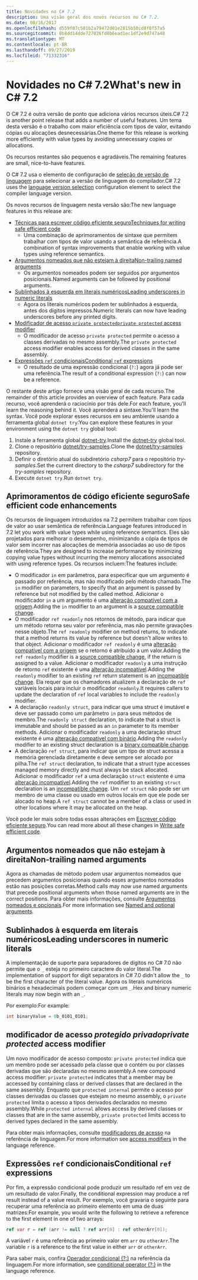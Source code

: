 ```yaml
---
title: Novidades no C# 7.2
description: Uma visão geral dos novos recursos no C# 7.2.
ms.date: 08/16/2017
ms.openlocfilehash: d559f07c501b2a79472d01e2815b50cd8f0f57a5
ms.sourcegitcommit: 8b8dd14dde727026fd0b6ead1ec1df2e9d747a48
ms.translationtype: MT
ms.contentlocale: pt-BR
ms.lasthandoff: 09/27/2019
ms.locfileid: "71332316"
---
```

# <a name="whats-new-in-c-72"></a><span data-ttu-id="da66d-103">Novidades no C# 7.2</span><span class="sxs-lookup"><span data-stu-id="da66d-103">What's new in C# 7.2</span></span>

<span data-ttu-id="da66d-104">O C# 7.2 é outra versão de ponto que adiciona vários recursos úteis.</span><span class="sxs-lookup"><span data-stu-id="da66d-104">C# 7.2 is another point release that adds a number of useful features.</span></span>
<span data-ttu-id="da66d-105">Um tema desta versão é o trabalho com maior eficiência com tipos de valor, evitando cópias ou alocações desnecessárias.</span><span class="sxs-lookup"><span data-stu-id="da66d-105">One theme for this release is working more efficiently with value types by avoiding unnecessary copies or allocations.</span></span>

<span data-ttu-id="da66d-106">Os recursos restantes são pequenos e agradáveis.</span><span class="sxs-lookup"><span data-stu-id="da66d-106">The remaining features are small, nice-to-have features.</span></span>

<span data-ttu-id="da66d-107">O C# 7.2 usa o elemento de configuração de [seleção de versão de linguagem](../language-reference/configure-language-version.md) para selecionar a versão de linguagem do compilador.</span><span class="sxs-lookup"><span data-stu-id="da66d-107">C# 7.2 uses the [language version selection](../language-reference/configure-language-version.md) configuration element to select the compiler language version.</span></span>

<span data-ttu-id="da66d-108">Os novos recursos de linguagem nesta versão são:</span><span class="sxs-lookup"><span data-stu-id="da66d-108">The new language features in this release are:</span></span>

- [<span data-ttu-id="da66d-109">Técnicas para escrever código eficiente seguro</span><span class="sxs-lookup"><span data-stu-id="da66d-109">Techniques for writing safe efficient code</span></span>](#safe-efficient-code-enhancements)
  - <span data-ttu-id="da66d-110">Uma combinação de aprimoramentos de sintaxe que permitem trabalhar com tipos de valor usando a semântica de referência.</span><span class="sxs-lookup"><span data-stu-id="da66d-110">A combination of syntax improvements that enable working with value types using reference semantics.</span></span>
- [<span data-ttu-id="da66d-111">Argumentos nomeados que não estejam à direita</span><span class="sxs-lookup"><span data-stu-id="da66d-111">Non-trailing named arguments</span></span>](#non-trailing-named-arguments)
  - <span data-ttu-id="da66d-112">Os argumentos nomeados podem ser seguidos por argumentos posicionais.</span><span class="sxs-lookup"><span data-stu-id="da66d-112">Named arguments can be followed by positional arguments.</span></span>
- [<span data-ttu-id="da66d-113">Sublinhados à esquerda em literais numéricos</span><span class="sxs-lookup"><span data-stu-id="da66d-113">Leading underscores in numeric literals</span></span>](#leading-underscores-in-numeric-literals)
  - <span data-ttu-id="da66d-114">Agora os literais numéricos podem ter sublinhados à esquerda, antes dos dígitos impressos.</span><span class="sxs-lookup"><span data-stu-id="da66d-114">Numeric literals can now have leading underscores before any printed digits.</span></span>
- [<span data-ttu-id="da66d-115">Modificador de acesso `private protected`</span><span class="sxs-lookup"><span data-stu-id="da66d-115">`private protected` access modifier</span></span>](#private-protected-access-modifier)
  - <span data-ttu-id="da66d-116">O modificador de acesso `private protected` permite o acesso a classes derivadas no mesmo assembly.</span><span class="sxs-lookup"><span data-stu-id="da66d-116">The `private protected` access modifier enables access for derived classes in the same assembly.</span></span>
- [<span data-ttu-id="da66d-117">Expressões `ref` condicionais</span><span class="sxs-lookup"><span data-stu-id="da66d-117">Conditional `ref` expressions</span></span>](#conditional-ref-expressions)
  - <span data-ttu-id="da66d-118">O resultado de uma expressão condicional (`?:`) agora já pode ser uma referência.</span><span class="sxs-lookup"><span data-stu-id="da66d-118">The result of a conditional expression (`?:`) can now be a reference.</span></span>

<span data-ttu-id="da66d-119">O restante deste artigo fornece uma visão geral de cada recurso.</span><span class="sxs-lookup"><span data-stu-id="da66d-119">The remainder of this article provides an overview of each feature.</span></span> <span data-ttu-id="da66d-120">Para cada recurso, você aprenderá o raciocínio por trás dele.</span><span class="sxs-lookup"><span data-stu-id="da66d-120">For each feature, you'll learn the reasoning behind it.</span></span> <span data-ttu-id="da66d-121">Você aprenderá a sintaxe.</span><span class="sxs-lookup"><span data-stu-id="da66d-121">You'll learn the syntax.</span></span> <span data-ttu-id="da66d-122">Você pode explorar esses recursos em seu ambiente usando a ferramenta global `dotnet try`:</span><span class="sxs-lookup"><span data-stu-id="da66d-122">You can explore these features in your environment using the `dotnet try` global tool:</span></span>

1. <span data-ttu-id="da66d-123">Instale a ferramenta global [dotnet-try](https://github.com/dotnet/try/blob/master/README.md#setup).</span><span class="sxs-lookup"><span data-stu-id="da66d-123">Install the [dotnet-try](https://github.com/dotnet/try/blob/master/README.md#setup) global tool.</span></span>
1. <span data-ttu-id="da66d-124">Clone o repositório [dotnet/try-samples](https://github.com/dotnet/try-samples).</span><span class="sxs-lookup"><span data-stu-id="da66d-124">Clone the [dotnet/try-samples](https://github.com/dotnet/try-samples) repository.</span></span>
1. <span data-ttu-id="da66d-125">Definir o diretório atual do subdiretório *csharp7* para o repositório *try-samples*.</span><span class="sxs-lookup"><span data-stu-id="da66d-125">Set the current directory to the *csharp7* subdirectory for the *try-samples* repository.</span></span>
1. <span data-ttu-id="da66d-126">Execute `dotnet try`.</span><span class="sxs-lookup"><span data-stu-id="da66d-126">Run `dotnet try`.</span></span>

## <a name="safe-efficient-code-enhancements"></a><span data-ttu-id="da66d-127">Aprimoramentos de código eficiente seguro</span><span class="sxs-lookup"><span data-stu-id="da66d-127">Safe efficient code enhancements</span></span>

<span data-ttu-id="da66d-128">Os recursos de linguagem introduzidos na 7.2 permitem trabalhar com tipos de valor ao usar semântica de referência.</span><span class="sxs-lookup"><span data-stu-id="da66d-128">Language features introduced in 7.2 let you work with value types while using reference semantics.</span></span> <span data-ttu-id="da66d-129">Eles são projetados para melhorar o desempenho, minimizando a cópia de tipos de valor sem incorrer nas alocações de memória associadas ao uso de tipos de referência.</span><span class="sxs-lookup"><span data-stu-id="da66d-129">They are designed to increase performance by minimizing copying value types without incurring the memory allocations associated with using reference types.</span></span> <span data-ttu-id="da66d-130">Os recursos incluem:</span><span class="sxs-lookup"><span data-stu-id="da66d-130">The features include:</span></span>

- <span data-ttu-id="da66d-131">O modificador `in` em parâmetros, para especificar que um argumento é passado por referência, mas não modificado pelo método chamado.</span><span class="sxs-lookup"><span data-stu-id="da66d-131">The `in` modifier on parameters, to specify that an argument is passed by reference but not modified by the called method.</span></span> <span data-ttu-id="da66d-132">Adicionar o modificador `in` a um argumento é uma [alteração compatível com a origem](version-update-considerations.md#source-compatible-changes).</span><span class="sxs-lookup"><span data-stu-id="da66d-132">Adding the `in` modifier to an argument is a [source compatible change](version-update-considerations.md#source-compatible-changes).</span></span>
- <span data-ttu-id="da66d-133">O modificador `ref readonly` nos retornos de método, para indicar que um método retorna seu valor por referência, mas não permite gravações nesse objeto.</span><span class="sxs-lookup"><span data-stu-id="da66d-133">The `ref readonly` modifier on method returns, to indicate that a method returns its value by reference but doesn't allow writes to that object.</span></span> <span data-ttu-id="da66d-134">Adicionar o modificador `ref readonly` é uma [alteração compatível com a origem](version-update-considerations.md#source-compatible-changes) se o retorno é atribuído a um valor.</span><span class="sxs-lookup"><span data-stu-id="da66d-134">Adding the `ref readonly` modifier is a [source compatible change](version-update-considerations.md#source-compatible-changes), if the return is assigned to a value.</span></span> <span data-ttu-id="da66d-135">Adicionar o modificador `readonly` a uma instrução de retorno `ref` existente é uma [alteração incompatível](version-update-considerations.md#incompatible-changes).</span><span class="sxs-lookup"><span data-stu-id="da66d-135">Adding the `readonly` modifier to an existing `ref` return statement is an [incompatible change](version-update-considerations.md#incompatible-changes).</span></span> <span data-ttu-id="da66d-136">Ela requer que os chamadores atualizem a declaração de `ref` variáveis locais para incluir o modificador `readonly`.</span><span class="sxs-lookup"><span data-stu-id="da66d-136">It requires callers to update the declaration of `ref` local variables to include the `readonly` modifier.</span></span>
- <span data-ttu-id="da66d-137">A declaração `readonly struct`, para indicar que uma struct é imutável e deve ser passado como um parâmetro `in` para seus métodos de membro.</span><span class="sxs-lookup"><span data-stu-id="da66d-137">The `readonly struct` declaration, to indicate that a struct is immutable and should be passed as an `in` parameter to its member methods.</span></span> <span data-ttu-id="da66d-138">Adicionar o modificador `readonly` a uma declaração struct existente é uma [alteração compatível com binário](version-update-considerations.md#binary-compatible-changes).</span><span class="sxs-lookup"><span data-stu-id="da66d-138">Adding the `readonly` modifier to an existing struct declaration is a [binary compatible change](version-update-considerations.md#binary-compatible-changes).</span></span>
- <span data-ttu-id="da66d-139">A declaração `ref struct`, para indicar que um tipo de struct acessa a memória gerenciada diretamente e deve sempre ser alocado por pilha.</span><span class="sxs-lookup"><span data-stu-id="da66d-139">The `ref struct` declaration, to indicate that a struct type accesses managed memory directly and must always be stack allocated.</span></span> <span data-ttu-id="da66d-140">Adicionar o modificador `ref` a uma declaração `struct` existente é uma [alteração incompatível](version-update-considerations.md#incompatible-changes).</span><span class="sxs-lookup"><span data-stu-id="da66d-140">Adding the `ref` modifier to an existing `struct` declaration is an [incompatible change](version-update-considerations.md#incompatible-changes).</span></span> <span data-ttu-id="da66d-141">Um `ref struct` não pode ser um membro de uma classe ou usado em outros locais em que ele pode ser alocado no heap.</span><span class="sxs-lookup"><span data-stu-id="da66d-141">A `ref struct` cannot be a member of a class or used in other locations where it may be allocated on the heap.</span></span>

<span data-ttu-id="da66d-142">Você pode ler mais sobre todas essas alterações em [Escrever código eficiente seguro](../write-safe-efficient-code.md).</span><span class="sxs-lookup"><span data-stu-id="da66d-142">You can read more about all these changes in [Write safe efficient code](../write-safe-efficient-code.md).</span></span>

## <a name="non-trailing-named-arguments"></a><span data-ttu-id="da66d-143">Argumentos nomeados que não estejam à direita</span><span class="sxs-lookup"><span data-stu-id="da66d-143">Non-trailing named arguments</span></span>

<span data-ttu-id="da66d-144">Agora as chamadas de método podem usar argumentos nomeados que precedem argumentos posicionais quando esses argumentos nomeados estão nas posições corretas.</span><span class="sxs-lookup"><span data-stu-id="da66d-144">Method calls may now use named arguments that precede positional arguments when those named arguments are in the correct positions.</span></span> <span data-ttu-id="da66d-145">Para obter mais informações, consulte [Argumentos nomeados e opcionais](../programming-guide/classes-and-structs/named-and-optional-arguments.md).</span><span class="sxs-lookup"><span data-stu-id="da66d-145">For more information see [Named and optional arguments](../programming-guide/classes-and-structs/named-and-optional-arguments.md).</span></span>

## <a name="leading-underscores-in-numeric-literals"></a><span data-ttu-id="da66d-146">Sublinhados à esquerda em literais numéricos</span><span class="sxs-lookup"><span data-stu-id="da66d-146">Leading underscores in numeric literals</span></span>

<span data-ttu-id="da66d-147">A implementação de suporte para separadores de dígitos no C# 7.0 não permite que o `_` esteja no primeiro caractere do valor literal.</span><span class="sxs-lookup"><span data-stu-id="da66d-147">The implementation of support for digit separators in C# 7.0 didn't allow the `_` to be the first character of the literal value.</span></span> <span data-ttu-id="da66d-148">Agora os literais numéricos binários e hexadecimais podem começar com um `_`.</span><span class="sxs-lookup"><span data-stu-id="da66d-148">Hex and binary numeric literals may now begin with an `_`.</span></span>

<span data-ttu-id="da66d-149">Por exemplo:</span><span class="sxs-lookup"><span data-stu-id="da66d-149">For example:</span></span>

```csharp
int binaryValue = 0b_0101_0101;
```

## <a name="private-protected-access-modifier"></a><span data-ttu-id="da66d-150">modificador de acesso *protegido privado*</span><span class="sxs-lookup"><span data-stu-id="da66d-150">*private protected* access modifier</span></span>

<span data-ttu-id="da66d-151">Um novo modificador de acesso composto: `private protected` indica que um membro pode ser acessado pela classe que o contém ou por classes derivadas que são declaradas no mesmo assembly.</span><span class="sxs-lookup"><span data-stu-id="da66d-151">A new compound access modifier: `private protected` indicates that a member may be accessed by containing class or derived classes that are declared in the same assembly.</span></span> <span data-ttu-id="da66d-152">Enquanto que `protected internal` permite o acesso por classes derivadas ou classes que estejam no mesmo assembly, o `private protected` limita o acesso a tipos derivados declarados no mesmo assembly.</span><span class="sxs-lookup"><span data-stu-id="da66d-152">While `protected internal` allows access by derived classes or classes that are in the same assembly, `private protected` limits access to derived types declared in the same assembly.</span></span>

<span data-ttu-id="da66d-153">Para obter mais informações, consulte [modificadores de acesso](../language-reference/keywords/access-modifiers.md) na referência de linguagem.</span><span class="sxs-lookup"><span data-stu-id="da66d-153">For more information see [access modifiers](../language-reference/keywords/access-modifiers.md) in the language reference.</span></span>

## <a name="conditional-ref-expressions"></a><span data-ttu-id="da66d-154">Expressões `ref` condicionais</span><span class="sxs-lookup"><span data-stu-id="da66d-154">Conditional `ref` expressions</span></span>

<span data-ttu-id="da66d-155">Por fim, a expressão condicional pode produzir um resultado ref em vez de um resultado de valor.</span><span class="sxs-lookup"><span data-stu-id="da66d-155">Finally, the conditional expression may produce a ref result instead of a value result.</span></span> <span data-ttu-id="da66d-156">Por exemplo, você gravaria o seguinte para recuperar uma referência ao primeiro elemento em uma de duas matrizes:</span><span class="sxs-lookup"><span data-stu-id="da66d-156">For example, you would write the following to retrieve a reference to the first element in one of two arrays:</span></span>

```csharp
ref var r = ref (arr != null ? ref arr[0] : ref otherArr[0]);
```

<span data-ttu-id="da66d-157">A variável `r` é uma referência ao primeiro valor em `arr` ou `otherArr`.</span><span class="sxs-lookup"><span data-stu-id="da66d-157">The variable `r` is a reference to the first value in either `arr` or `otherArr`.</span></span>

<span data-ttu-id="da66d-158">Para saber mais, confira [Operador condicional (?:)](../language-reference/operators/conditional-operator.md) na referência da linguagem.</span><span class="sxs-lookup"><span data-stu-id="da66d-158">For more information, see [conditional operator (?:)](../language-reference/operators/conditional-operator.md) in the language reference.</span></span>
